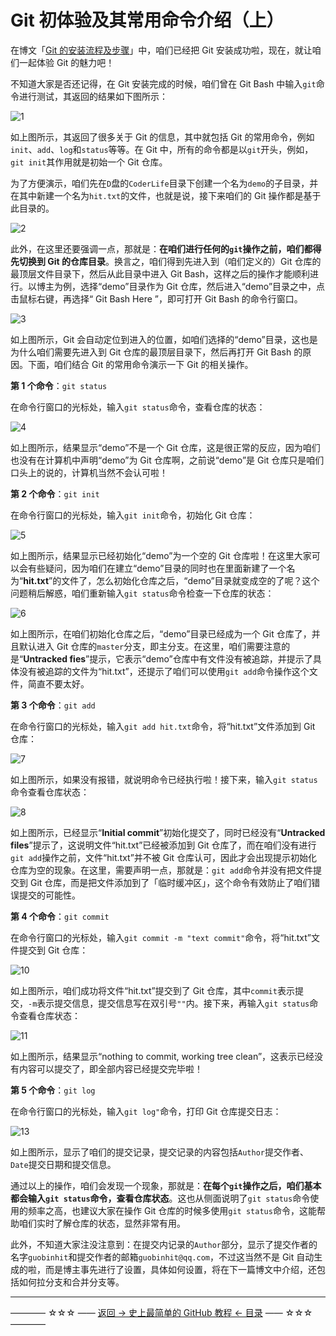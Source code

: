# Git 初体验及其常用命令介绍（上）

在博文「[Git 的安装流程及步骤](https://github.com/guobinhit/cg-blog/blob/master/articles/github/tutorials/install-git.md)」中，咱们已经把 Git 安装成功啦，现在，就让咱们一起体验 Git 的魅力吧！

不知道大家是否还记得，在 Git 安装完成的时候，咱们曾在 Git Bash 中输入`git`命令进行测试，其返回的结果如下图所示：

![1](http://img.blog.csdn.net/20170402165429777)

如上图所示，其返回了很多关于 Git 的信息，其中就包括 Git 的常用命令，例如`init`、`add`、`log`和`status`等等。在 Git 中，所有的命令都是以`git`开头，例如，`git init`其作用就是初始一个 Git 仓库。

为了方便演示，咱们先在`D`盘的`CoderLife`目录下创建一个名为`demo`的子目录，并在其中新建一个名为`hit.txt`的文件，也就是说，接下来咱们的 Git 操作都是基于此目录的。

![2](http://img.blog.csdn.net/20170402191221430)

此外，在这里还要强调一点，那就是：**在咱们进行任何的`git`操作之前，咱们都得先切换到 Git 的仓库目录**。换言之，咱们得到先进入到（咱们定义的）Git 仓库的最顶层文件目录下，然后从此目录中进入 Git Bash，这样之后的操作才能顺利进行。以博主为例，选择“demo”目录作为 Git 仓库，然后进入“demo”目录之中，点击鼠标右键，再选择“ Git Bash Here ”，即可打开 Git Bash 的命令行窗口。

![3](http://img.blog.csdn.net/20170402191936299)

如上图所示，Git 会自动定位到进入的位置，如咱们选择的“demo”目录，这也是为什么咱们需要先进入到 Git 仓库的最顶层目录下，然后再打开 Git Bash 的原因。下面，咱们结合 Git 的常用命令演示一下 Git 的相关操作。

**第 1 个命令**：`git status`

在命令行窗口的光标处，输入`git status`命令，查看仓库的状态：

![4](http://img.blog.csdn.net/20170402192736272)

如上图所示，结果显示“demo”不是一个 Git 仓库，这是很正常的反应，因为咱们也没有在计算机中声明“demo”为 Git 仓库啊，之前说“demo”是 Git 仓库只是咱们口头上的说的，计算机当然不会认可啦！

**第 2 个命令**：`git init`

在命令行窗口的光标处，输入`git init`命令，初始化 Git 仓库：

![5](http://img.blog.csdn.net/20170402193957138)

如上图所示，结果显示已经初始化“demo”为一个空的 Git 仓库啦！在这里大家可以会有些疑问，因为咱们在建立“demo”目录的同时也在里面新建了一个名为“**hit.txt**”的文件了，怎么初始化仓库之后，“demo”目录就变成空的了呢？这个问题稍后解惑，咱们重新输入`git status`命令检查一下仓库的状态：

![6](http://img.blog.csdn.net/20170402194558093)

如上图所示，在咱们初始化仓库之后，“demo”目录已经成为一个 Git 仓库了，并且默认进入 Git 仓库的`master`分支，即主分支。在这里，咱们需要注意的是“**Untracked fies**”提示，它表示“demo”仓库中有文件没有被追踪，并提示了具体没有被追踪的文件为“hit.txt”，还提示了咱们可以使用`git add`命令操作这个文件，简直不要太好。

**第 3 个命令**：`git add`

在命令行窗口的光标处，输入`git add hit.txt`命令，将“hit.txt”文件添加到 Git 仓库：

![7](http://img.blog.csdn.net/20170402205208648)

如上图所示，如果没有报错，就说明命令已经执行啦！接下来，输入`git status`命令查看仓库状态：

![8](http://img.blog.csdn.net/20170402205511871)

如上图所示，已经显示“**Initial commit**”初始化提交了，同时已经没有“**Untracked files**”提示了，这说明文件“hit.txt”已经被添加到 Git 仓库了，而在咱们没有进行`git add`操作之前，文件“hit.txt”并不被 Git 仓库认可，因此才会出现提示初始化仓库为空的现象。在这里，需要声明一点，那就是：`git add`命令并没有把文件提交到 Git 仓库，而是把文件添加到了「临时缓冲区」，这个命令有效防止了咱们错误提交的可能性。

**第 4 个命令**：`git commit`

在命令行窗口的光标处，输入`git commit -m "text commit"`命令，将“hit.txt”文件提交到 Git 仓库：

![10](http://img.blog.csdn.net/20170402210849218)

如上图所示，咱们成功将文件“hit.txt”提交到了 Git 仓库，其中`commit`表示提交，`-m`表示提交信息，提交信息写在双引号`""`内。接下来，再输入`git status`命令查看仓库状态：

![11](http://img.blog.csdn.net/20170402211438305)

如上图所示，结果显示“nothing to commit, working tree clean”，这表示已经没有内容可以提交了，即全部内容已经提交完毕啦！

**第 5 个命令**：`git log`

在命令行窗口的光标处，输入`git log"`命令，打印 Git 仓库提交日志：

![13](http://img.blog.csdn.net/20170402212109154)

如上图所示，显示了咱们的提交记录，提交记录的内容包括`Author`提交作者、`Date`提交日期和提交信息。

通过以上的操作，咱们会发现一个现象，那就是：**在每个`git`操作之后，咱们基本都会输入`git status`命令，查看仓库状态**。这也从侧面说明了`git status`命令使用的频率之高，也建议大家在操作 Git 仓库的时候多使用`git status`命令，这能帮助咱们实时了解仓库的状态，显然非常有用。

此外，不知道大家注没注意到：在提交内记录的`Author`部分，显示了提交作者的名字`guobinhit`和提交作者的邮箱`guobinhit@qq.com`，不过这当然不是 Git 自动生成的啦，而是博主事先进行了设置，具体如何设置，将在下一篇博文中介绍，还包括如何拉分支和合并分支等。


----------
———— ☆☆☆ —— [返回 -> 史上最简单的 GitHub 教程 <- 目录](https://github.com/guobinhit/cg-blog/blob/master/articles/github/GITHUB_README.md) —— ☆☆☆ ————
